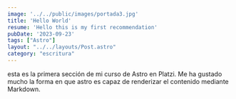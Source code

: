 ```yaml
---
image: '../../public/images/portada3.jpg'
title: 'Hello World'
resume: 'Hello this is my first recommendation'
pubDate: '2023-09-23'
tags: ["Astro"]
layout: "../../layouts/Post.astro"
category: "escritura"
---
```


esta es la primera sección de mi curso de Astro en Platzi. Me ha gustado mucho la forma en que astro es capaz de renderizar el contenido mediante Markdown.